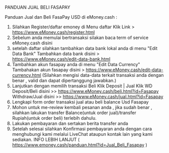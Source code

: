 PANDUAN JUAL BELI FASAPAY

Panduan Jual dan Beli FasaPay USD di eMoney.cash :

1. Silahkan Register/daftar emoney di Menu daftar
Klik Link > https://www.eMoney.cash/register.html
2. Sebelum anda memulai bertransaksi silakan baca term of service eMoney.cash disini
3. setelah daftar silahkan tambahkan data bank lokal anda di menu "Edit Data Bank"
Tambahkan data bank disini > https://www.eMoney.cash/edit-data-bank.html
4. Tambahkan akun fasapay anda di menu "Edit Data Currency"
Tambahakan akun fasapay disini > https://www.eMoney.cash/edit-data-currency.html
(Silahkan mengisi data-data terkait transaksi anda dengan benar , valid dan dapat dipertanggung jawabkan.)
5. Lanjutkan dengan memilih transaksi Beli Klik Deposit | Jual Klik WD 
Deposit/Beli disini >> https://www.eMoney.cash/beli.html?id=Fasapay
Withdraw/Jual disini >> https://www.eMoney.cash/jual.html?id=Fasapay
6. Lengkapi form order transaksi jual atau beli balance Usd Fasapay
7. Mohon untuk me-review kembali pesanan anda , jika sudah benar , silahkan lakukan transfer Balance(untuk order jual)/transfer Rupiah(untuk order beli) terlebih dahulu.
8. Lakukan pembayaran dan sertakan berita transfer anda
9. Setelah selesai silahkan Konfirmasi pembayaran anda dengan cara menghubungi kami melalui LiveChat ataupun kontak lain yang kami sediakan.
INFO LEBIH LANJUT ( https://www.emoney.cash/panduan.html?id=Jual_Beli_Fasapay )
